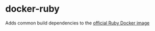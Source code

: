 # docker-ruby
Adds common build dependencies to the [official Ruby Docker image](https://hub.docker.com/_/ruby/)
